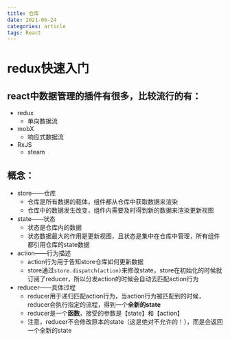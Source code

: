 ```yaml
---
title: 仓库
date: 2021-06-24
categories: article
tags: React
---
```


# redux快速入门

## react中数据管理的插件有很多，比较流行的有：

- redux
  - 单向数据流
- mobX
  - 响应式数据流
- RxJS
  - steam

## 概念：

- store——仓库
  - 仓库是所有数据的载体，组件都从仓库中获取数据来渲染
  - 仓库中的数据发生改变，组件内需要及时得到新的数据来渲染更新视图
- state——状态
  - 状态是仓库内的数据
  - 状态数据最大的作用是更新视图，且状态是集中在仓库中管理，所有组件都引用仓库的state数据
- action——行为描述
  - action行为用于告知store仓库如何更新数据
  - store通过`store.dispatch(action)`来修改state，store在初始化的时候就订阅了reducer，所以分发action的时候会自动去匹配action行为
- reducer——具体过程
  - reducer用于递归匹配action行为，当action行为被匹配到的时候，reducer会执行指定的流程，得到一个**全新的state**
  - reducer是一个**函数**，接受的参数是【state】和【action】
  - 注意，reducer不会修改原本的state（这是绝对不允许的！），而是会返回一个全新的state